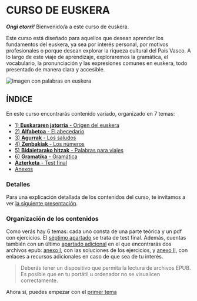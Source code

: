 # CURSO DE EUSKERA

***Ongi etorri!*** Bienvenido/a a este curso de euskera.

Este curso está diseñado para aquellos que desean aprender los fundamentos del euskera, ya sea por interés personal, por motivos profesionales o porque desean explorar la riqueza cultural del País Vasco. A lo largo de este viaje de aprendizaje, exploraremos la gramática, el vocabulario, la pronunciación y las expresiones comunes en euskera, todo presentado de manera clara y accesible.

![Imagen con palabras en euskera](https://turismo.euskadi.eus/contenidos/blog_post/0000000341_post_turismo/es_341/images/GLP_341_palabrasmosaico.jpg)

## ÍNDICE

En este curso encontrarás contenido variado, organizado en 7 temas:

- [1) **Euskararen jatorria** - Origen del euskera](/1_origen/README.md)
- [2) **Alfabetoa** - El abecedario](/2_abecedario/README.md)
- [3) **Agurrak** - Los saludos](/3_saludos/README.md)
- [4) **Zenbakiak** - Los números](/4_numeros/README.md)
- [5) **Bidaietarako hitzak** - Palabras para viajes](/5_viajes/README.md)
- [6) **Gramatika** - Gramática](/6_gramatica/README.md)
- [**Azterketa** - Test final](/7_testFinal/README.md)
- [Anexos](/ANEXOS/README.md)


### Detalles
Para una explicación detallada de los contenidos del curso, te invitamos a ver [la siguiente presentación](https://leiremun.github.io/ANEXOS/ppt.html).

### Organización de los contenidos
Como verás hay 6 temas: cada uno consta de una parte teórica y un pdf con ejercicios. El [séptimo apartado](/7_testFinal/README.md) se trata de test final. Además, cuentas también con un último [apartado adicional](/ANEXOS/README.md) en el que encontrarás dos archivos epub: [anexo I](https://leiremun.github.io/ANEXOS/anexoI.epub), con las soluciones de los ejercicios, y [anexo II](https://leiremun.github.io/ANEXOS/anexoRecursos.epub), con enlaces a recursos adicionales en caso de que sea de tu interés.
> Deberás tener un dispositivo que permita la lectura de archivos EPUB. Es posible que en tu portátil u ordenador no se visualicen correctamente.

Ahora sí, puedes empezar con el [primer tema](/1_origen/README.md)
